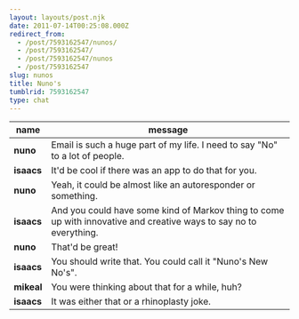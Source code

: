 ```yaml
---
layout: layouts/post.njk
date: 2011-07-14T00:25:08.000Z
redirect_from:
  - /post/7593162547/nunos/
  - /post/7593162547/
  - /post/7593162547/nunos
  - /post/7593162547
slug: nunos
title: Nuno's
tumblrid: 7593162547
type: chat
---
```

|name|message|
|-----|-----|
| **nuno** | Email is such a huge part of my life.  I need to say "No" to a lot of people. |
| **isaacs** | It'd be cool if there was an app to do that for you. |
| **nuno** | Yeah, it could be almost like an autoresponder or something. |
| **isaacs** | And you could have some kind of Markov thing to come up with innovative and creative ways to say no to everything. |
| **nuno** | That'd be great! |
| **isaacs** | You should write that.  You could call it "Nuno's New No's". |
| **mikeal** | You were thinking about that for a while, huh? |
| **isaacs** | It was either that or a rhinoplasty joke. |
